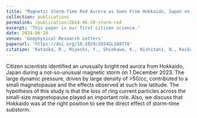 ```yaml
---
title: "Magnetic Storm-Time Red Aurora as Seen From Hokkaido, Japan on 1 December 2023 Associated With High-Density Solar Wind"
collection: publications
permalink: /publication/2024-06-20-storm-red
excerpt: 'This paper is our first citizen science.'
date: 2024-06-20
venue: 'Geophysical Research Letters'
paperurl: 'https://doi.org/10.1029/2024GL108778'
citation: 'Kataoka, R., Miyoshi, Y., Shiokawa, K., Nishitani, N., Keika, K., Amano, T., & Seki, K. (2024). &quot;Magnetic storm-time red aurora as seen from Hokkaido, Japan on 1 December 2023 associated with high-density solar wind&quot; <i>Geophysical Research Letters</i>. 51, e2024GL108778.'
---
```


Citizen scientists identified an unusually bright red aurora from Hokkaido, Japan during a not-so-unusual magnetic storm on 1 December 2023. The large dynamic pressure, driven by large density of >50/cc, contributed to a small magnetopause and the effects observed at such low latitude. The hypothesis of this study is that the loss of ring current particles across the small-size magnetopause played an important role. Also, we discuss that Hokkaido was at the right position to see the direct effect of storm-time substorm.
